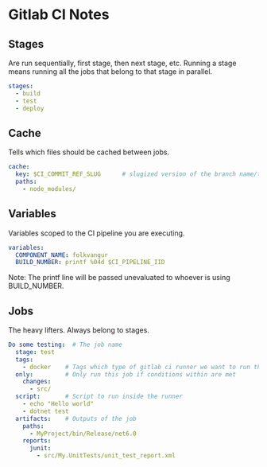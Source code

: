 # Gitlab CI Notes

## Stages
Are run sequentially, first stage, then next stage, etc. Running a stage means running all the jobs that belong to that stage in parallel.
```yaml
stages:
  - build
  - test
  - deploy
```

## Cache
Tells which files should be cached between jobs.
```yaml
cache:
  key: $CI_COMMIT_REF_SLUG		# slugized version of the branch name/tag
  paths:
    - node_modules/
```

## Variables
Variables scoped to the CI pipeline you are executing.
```yaml
variables:
  COMPONENT_NAME: folkvangur
  BUILD_NUMBER: printf %04d $CI_PIPELINE_IID
```
Note: The printf line will be passed unevaluated to whoever is using BUILD_NUMBER.

## Jobs
The heavy lifters. Always belong to stages.
```yaml
Do some testing:  # The job name
  stage: test
  tags:
    - docker    # Tags which type of gitlab ci runner we want to run this job
  only:         # Only run this job if conditions within are met
    changes:
      - src/
  script:       # Script to run inside the runner
    - echo "Hello world"
    - dotnet test
  artifacts:    # Outputs of the job
    paths:
      - MyProject/bin/Release/net6.0
    reports:
      junit:
        - src/My.UnitTests/unit_test_report.xml
```
